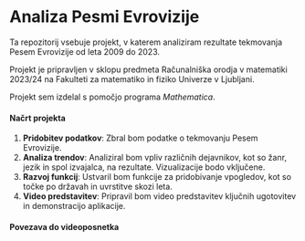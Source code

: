 # Analiza Pesmi Evrovizije

Ta repozitorij vsebuje projekt, v katerem analiziram rezultate tekmovanja Pesem Evrovizije od leta 2009 do 2023.

Projekt je pripravljen v sklopu predmeta Računalniška orodja v matematiki 2023/24 na Fakulteti za matematiko in fiziko Univerze v Ljubljani.

Projekt sem izdelal s pomočjo programa _Mathematica_.

#### Načrt projekta


1. **Pridobitev podatkov**: Zbral bom podatke o tekmovanju Pesem Evrovizije.
2. **Analiza trendov**: Analiziral bom vpliv različnih dejavnikov, kot so žanr, jezik in spol izvajalca, na rezultate. Vizualizacije bodo vključene.
3. **Razvoj funkcij**: Ustvaril bom funkcije za pridobivanje vpogledov, kot so točke po državah in uvrstitve skozi leta.
4. **Video predstavitev**: Pripravil bom video predstavitev ključnih ugotovitev in demonstracijo aplikacije.

#### Povezava do videoposnetka
